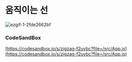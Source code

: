 # 움직이는 선

![ezgif-1-2fde2662bf](https://user-images.githubusercontent.com/115155803/232285643-90ec434b-0c64-4d8f-8ced-d016639ed94b.gif)

### CodeSandBox

[https://codesandbox.io/s/zigzag-f2uybc?file=/src/App.js](https://codesandbox.io/s/zigzag-f2uybc?file=/src/App.js)
